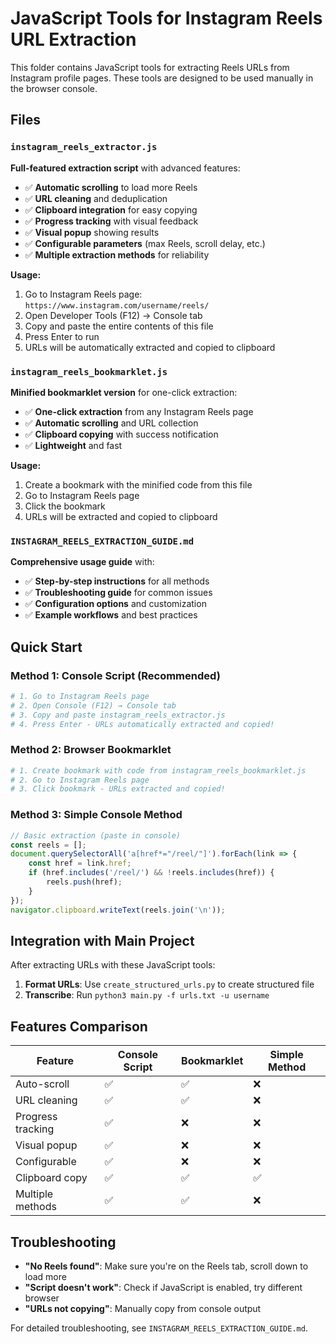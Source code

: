 # JavaScript Tools for Instagram Reels URL Extraction

This folder contains JavaScript tools for extracting Reels URLs from Instagram profile pages. These tools are designed to be used manually in the browser console.

## Files

### `instagram_reels_extractor.js`
**Full-featured extraction script** with advanced features:
- ✅ **Automatic scrolling** to load more Reels
- ✅ **URL cleaning** and deduplication
- ✅ **Clipboard integration** for easy copying
- ✅ **Progress tracking** with visual feedback
- ✅ **Visual popup** showing results
- ✅ **Configurable parameters** (max Reels, scroll delay, etc.)
- ✅ **Multiple extraction methods** for reliability

**Usage:**
1. Go to Instagram Reels page: `https://www.instagram.com/username/reels/`
2. Open Developer Tools (F12) → Console tab
3. Copy and paste the entire contents of this file
4. Press Enter to run
5. URLs will be automatically extracted and copied to clipboard

### `instagram_reels_bookmarklet.js`
**Minified bookmarklet version** for one-click extraction:
- ✅ **One-click extraction** from any Instagram Reels page
- ✅ **Automatic scrolling** and URL collection
- ✅ **Clipboard copying** with success notification
- ✅ **Lightweight** and fast

**Usage:**
1. Create a bookmark with the minified code from this file
2. Go to Instagram Reels page
3. Click the bookmark
4. URLs will be extracted and copied to clipboard

### `INSTAGRAM_REELS_EXTRACTION_GUIDE.md`
**Comprehensive usage guide** with:
- ✅ **Step-by-step instructions** for all methods
- ✅ **Troubleshooting guide** for common issues
- ✅ **Configuration options** and customization
- ✅ **Example workflows** and best practices

## Quick Start

### Method 1: Console Script (Recommended)
```bash
# 1. Go to Instagram Reels page
# 2. Open Console (F12) → Console tab
# 3. Copy and paste instagram_reels_extractor.js
# 4. Press Enter - URLs automatically extracted and copied!
```

### Method 2: Browser Bookmarklet
```bash
# 1. Create bookmark with code from instagram_reels_bookmarklet.js
# 2. Go to Instagram Reels page
# 3. Click bookmark - URLs extracted and copied!
```

### Method 3: Simple Console Method
```javascript
// Basic extraction (paste in console)
const reels = [];
document.querySelectorAll('a[href*="/reel/"]').forEach(link => {
    const href = link.href;
    if (href.includes('/reel/') && !reels.includes(href)) {
        reels.push(href);
    }
});
navigator.clipboard.writeText(reels.join('\n'));
```

## Integration with Main Project

After extracting URLs with these JavaScript tools:

1. **Format URLs**: Use `create_structured_urls.py` to create structured file
2. **Transcribe**: Run `python3 main.py -f urls.txt -u username`

## Features Comparison

| Feature | Console Script | Bookmarklet | Simple Method |
|---------|---------------|-------------|---------------|
| Auto-scroll | ✅ | ✅ | ❌ |
| URL cleaning | ✅ | ✅ | ❌ |
| Progress tracking | ✅ | ❌ | ❌ |
| Visual popup | ✅ | ❌ | ❌ |
| Configurable | ✅ | ❌ | ❌ |
| Clipboard copy | ✅ | ✅ | ✅ |
| Multiple methods | ✅ | ✅ | ❌ |

## Troubleshooting

- **"No Reels found"**: Make sure you're on the Reels tab, scroll down to load more
- **"Script doesn't work"**: Check if JavaScript is enabled, try different browser
- **"URLs not copying"**: Manually copy from console output

For detailed troubleshooting, see `INSTAGRAM_REELS_EXTRACTION_GUIDE.md`.

